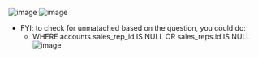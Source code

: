 ![image](https://github.com/michaelokoroike/Courses/assets/39680418/61a4f697-21e3-4fba-8e3f-168947d97ab8)
![image](https://github.com/michaelokoroike/Courses/assets/39680418/989f293a-f600-4eac-a31b-4b7c325f62ae)
* FYI: to check for unmatached based on the question, you could do:
  * WHERE accounts.sales_rep_id IS NULL OR sales_reps.id IS NULL
![image](https://github.com/michaelokoroike/Courses/assets/39680418/efb54b30-8156-4252-ba8e-2a8e73050248)
